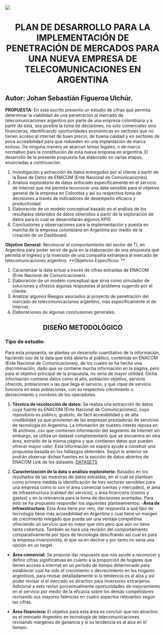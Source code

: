 ![](https://imagizer.imageshack.com/img923/1593/Yw0c6j.png)

#  <h1 align=center> PLAN DE DESARROLLO PARA LA IMPLEMENTACIÓN DE PENETRACIÓN DE MERCADOS PARA UNA NUEVA EMPRESA DE TELECOMUNICACIONES EN ARGENTINA </h1>
## Autor: Johan Sebastián Figueroa Ulchúr.
**PROPUESTA:**  En este escrito presento un estudio de cifras que permita determinar la viabilidad de una penetración al mercado de telecomunicaciones argentino por parte de una empresa colombiana y a partir de esta, sea posible la toma de decisiones, no solo comerciales sino financieras, identificando oportunidades económicas en sectores que no tienen acceso al internet de buen precio, de buena calidad y en sectores de poca accesibilidad para que redunden en una implantación de marca exitoso. De ninguna manera se abarcan temas legales, o de marco normativo para la constitución de esta nueva empresa en argentina. El desarrollo de la presente propuesta fue elaborado en varias etapas, enunciadas a continuación:
1. Investigación y extracción de datos entregados por el cliente a partir de la Base de Datos de ENACOM (Ente Nacional de Comunicaciones).
2. Análisis exploratorio de datos enfocado específicamente en el servicio de Internet que me permita reconocer una data sensible para el objetivo general de la empresa en Colombia y así su respectiva toma de decisiones a través de indicadores  de desempeño eficacia y productividad
3. Elaboración de un modelo conceptual basado en el análisis de los resultados obtenidos de datos obtenidos a partir de la exploración de datos para lo cual se desarrollarán algunos KPIS
4. Conclusiones y observaciones para la implementación y puesta en marcha de la empresa colombiana en Argentina por medio de la creación de un Dashboard.

**Objetivo General:** Reconocer el comportamiento del sector de TI, en Argentina para poder servir de guía en la elaboración de una propuesta que permita el ingreso y la inversión de una compañía extranjera al mercado de telecomunicaciones argentino.
**Objetivos Específicos: **
1)	Caracterizar la data actual a través de cifras extraídas de ENACOM (Ente Nacional de Comunicaciones).
2)	Elaboración de un modelo conceptual que sirva como simulador de soluciones y ofrezca algunas respuestas al problema sugerido por el cliente.
3)	Analizar algunos Riesgos asociados al proyecto de penetración del mercado de telecomunicaciones argentino, más específicamente el de Internet.
4)	Elaboraciones de algunas conclusiones generales.
## <h2 align=center> DISEÑO METODOLÓGICO </h2>
### Tipo de estudio:
Para esta propuesta, se plantea un desarrollo cuantitativo de la información, haciendo uso de la data que está abierta al  público, contenida en ENACOM (Ente Nacional de Comunicaciones), de los cuales se ha hecho una discriminación, dado que se contiene mucha información en la página, pero para el objetivo principal de la propuesta, no sería de mayor utilidad. Dicha información contiene datos como el año, población objetivo, servicio ofrecido, poblaciones a las que llega el servicio, y qué clase de servicio funciona en esas poblaciones, con su respectivo crecimiento o decrecimiento  y nombres de los operadores.

1. **Técnica de recolección de datos:**
Se realiza una extracción de datos cuya fuente es ENACOM (Ente Nacional de Comunicaciones), cuyo repositorio es público, gratuito, de fácil accesibilidad y de alta credibilidad ya que provienen de las empresas prestadoras de servicios de tecnología en Argentina. La infomación de nuestro interés reposa en 16 archivos .csv que contienen información del segmento de Internet  sin embargo, se utiliza un dataset complementario que se encuentra en otra área, extraído de la misma página y que contienen datos que pueden ofrecer mayor valor. Esta información se espera ayude a construir una propuesta basada en los hallazgos obtenidos.
Según lo anterior se podrán observar dichas fuentes en la sección de datos abiertos de ENACOM
Link de los datasets.
[DATASETS](https://datosabiertos.enacom.gob.ar/home "DATASETS")
2)	**Caracterización de la data o análisis exploratorio:**
Basados en los resultados de las muestras de datos extraídas, en el cuál se plantean como primera medida la identificación de tres sectores sensibles para una empresa como lo son el área comercial (ventas y mercadeo), el área de infraestructura (calidad del servicio), y área financiera (costos y gastos) y en la relevancia para la toma de decisiones acertadas. Para esto se ha propuesto responder los siguientes planteamientos:
-**Área de infraestructura:** Esta Área tiene por reto, dar respuesta a qué tipo de tecnología tiene más accesibilidad en Argentina y cual tiene un margen de crecimiento relegado que pueda ser una ventaja competitiva ofreciendo un servicio que es mejor que otro pero que aún no tiene tanta cobertura. También se hará una revisión del comportamiento comparativamente por tipos de tecnología descifrando así cual es para la empresa inversionista, el que va en declive y por tanto no sería una opción en un target.

-	**Área comercial:** Se propone dar respuesta que nos ayude a reconocer y definir cifras significativas en cuánto a la proporción de hogares que tienen acceso a internet en un periodo de tiempo determinado para establecer cual ha sido el crecimiento o decrecimiento en los hogares argentinos, para revisar detalladamente si la tendencia es al alza y así poder revisar si el mercado es atractivo para inversores extranjeros. Adicional a esto reviso porcentualmente oportunidades de mejoramiento en el servicio por medio de la eficacia sobre los demás competidores revisando sus mayores falencias en cuatro aspectos relevantes según las cifras. 

-	**Área financiera:** El objetivo para esta área es concluir que tan atractivo es el mercado Argentino en tecnología de telecomunicaciones revisando márgenes de ganancia y si su tendencia es al alza en el tiempo.

